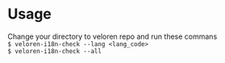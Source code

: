 # Usage
Change your directory to veloren repo and run these commans <br/>
`$ veloren-i18n-check --lang <lang_code>` <br/>
`$ veloren-i18n-check --all`

